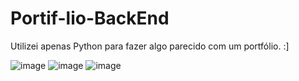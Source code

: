 # Portif-lio-BackEnd
Utilizei apenas Python para fazer algo parecido com um portfólio. :]

![image](https://github.com/Gustavovo17102003/Portif-lio-BackEnd/assets/136706241/d7887a14-c7ed-44ee-bc9e-7c6ce346e5af)
![image](https://github.com/Gustavovo17102003/Portif-lio-BackEnd/assets/136706241/128c1a91-8281-4ecb-8631-edea478171c2)
![image](https://github.com/Gustavovo17102003/Portif-lio-BackEnd/assets/136706241/05ae3275-d7c7-4688-8f47-573cb13a02dd)


